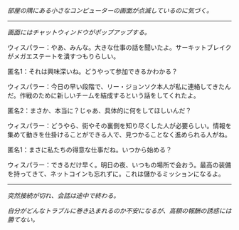 _部屋の隅にある小さなコンピューターの画面が点滅しているのに気づく。_

---

_画面にはチャットウィンドウがポップアップする。_

ウィスパラー：やあ、みんな。大きな仕事の話を聞いたよ。サーキットブレイクがメガエステートを潰すつもりらしい。

匿名1：それは興味深いね。どうやって参加できるかわかる？

ウィスパラー：今日の早い段階で、リー・ジョンソク本人が私に連絡してきたんだ。作戦のために新しいチームを結成するという話をしてくれたよ。

匿名2：まさか、本当に？じゃあ、具体的に何をしてほしいんだ？

ウィスパラー：どうやら、街やその裏側を知り尽くした人が必要らしい。情報を集めて動きを仕掛けることができる人で、見つかることなく進められる人がね。

匿名1：まさに私たちの得意な仕事だね。いつから始める？

ウィスパラー：できるだけ早く。明日の夜、いつもの場所で会おう。最高の装備を持ってきて、ネットコインも忘れずに。これは儲かるミッションになるよ。

---

_突然接続が切れ、会話は途中で終わる。_

_自分がどんなトラブルに巻き込まれるのか不安になるが、高額の報酬の誘惑には勝てない。_
